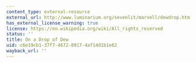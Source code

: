 ```yaml
---
content_type: external-resource
external_url: http://www.luminarium.org/sevenlit/marvell/dewdrop.htm
has_external_license_warning: true
license: https://en.wikipedia.org/wiki/All_rights_reserved
status: ''
title: On a Drop of Dew
uid: c6e19cb1-37f7-4672-8917-4af14d1b1e62
wayback_url: ''
---
```

